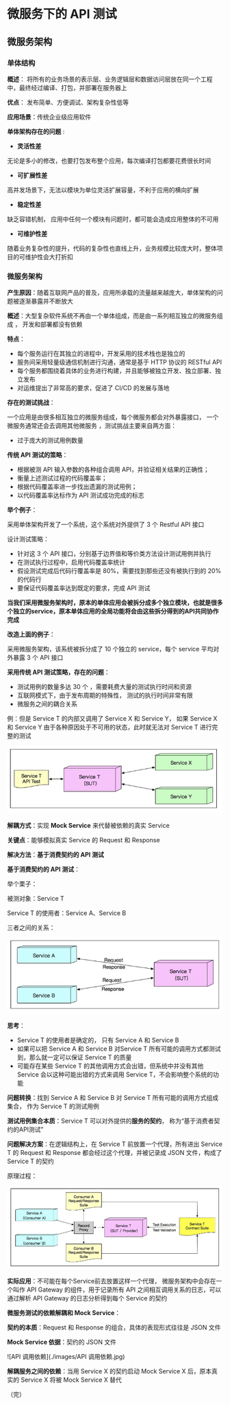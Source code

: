 #  微服务下的 API 测试

## 微服务架构

### 单体结构

**概述**： 将所有的业务场景的表示层、业务逻辑层和数据访问层放在同一个工程中，最终经过编译、打包，并部署在服务器上 

**优点**： 发布简单、方便调试、架构复杂性低等 

**应用场景**：传统企业级应用软件

**单体架构存在的问题** :

+ **灵活性差** 

无论是多小的修改，也要打包发布整个应用，每次编译打包都要花费很长时间 

+ **可扩展性差** 

高并发场景下，无法以模块为单位灵活扩展容量，不利于应用的横向扩展 

+ **稳定性差** 

缺乏容错机制， 应用中任何一个模块有问题时，都可能会造成应用整体的不可用 

+ **可维护性差** 

随着业务复杂性的提升，代码的复杂性也直线上升，业务规模比较庞大时，整体项目的可维护性会大打折扣 

### 微服务架构

**产生原因**：随着互联网产品的普及，应用所承载的流量越来越庞大，单体架构的问题被逐渐暴露并不断放大 

**概述**：大型复杂软件系统不再由一个单体组成，而是由一系列相互独立的微服务组成 ， 开发和部署都没有依赖 

**特点**：

- 每个服务运行在其独立的进程中，开发采用的技术栈也是独立的
- 服务间采用轻量级通信机制进行沟通，通常是基于 HTTP 协议的 RESTful API
- 每个服务都围绕着具体的业务进行构建，并且能够被独立开发、独立部署、独立发布
- 对运维提出了非常高的要求，促进了 CI/CD 的发展与落地

**存在的测试挑战**：

一个应用是由很多相互独立的微服务组成，每个微服务都会对外暴露接口， 一个微服务通常还会去调用其他微服务 ，测试挑战主要来自两方面：

+ 过于庞大的测试用例数量

**传统 API 测试的策略**：

+ 根据被测 API 输入参数的各种组合调用 API，并验证相关结果的正确性；
+ 衡量上述测试过程的代码覆盖率；
+ 根据代码覆盖率进一步找出遗漏的测试用例；
+ 以代码覆盖率达标作为 API 测试成功完成的标志

**举个例子**：

采用单体架构开发了一个系统，这个系统对外提供了 3 个 Restful API 接口

设计测试策略：

+ 针对这 3 个 API 接口，分别基于边界值和等价类方法设计测试用例并执行
+ 在测试执行过程中，启用代码覆盖率统计
+ 假设测试完成后代码行覆盖率是 80%，需要找到那些还没有被执行到的 20% 的代码行
+ 要保证代码覆盖率达到既定的要求，完成 API 测试

**当我们采用微服务架构时，原本的单体应用会被拆分成多个独立模块，也就是很多个独立的service，原本单体应用的全局功能将会由这些拆分得到的API共同协作完成** 

**改造上面的例子**：

采用微服务架构，该系统被拆分成了 10 个独立的 service，每个 service 平均对外暴露 3 个 API 接口

**采用传统 API 测试策略，存在的问题**：

+ 测试用例的数量多达 30 个 ，需要耗费大量的测试执行时间和资源 
+ 互联网模式下，由于发布周期的特殊性， 测试的执行时间非常有限
+ 微服务之间的耦合关系

例：但是 Service T 的内部又调用了 Service X 和 Service Y， 如果 Service X 和 Service Y 由于各种原因处于不可用的状态，此时就无法对 Service T 进行完整的测试

![耦合示例](images/耦合示例.jpg)

**解耦方式**：实现  **Mock Service** 来代替被依赖的真实 Service 

**关键点**：能够模拟真实 Service 的 Request 和 Response 

**解决方法**：**基于消费契约的 API 测试**

**基于消费契约的 API 测试**：

举个栗子：

被测对象：Service T 

Service T 的使用者：Service A、Service B

三者之间的关系：

![关系](images/关系.jpg)

**思考**：

+ Service T 的使用者是确定的， 只有 Service A 和 Service B  
+ 如果可以把 Service A 和 Service B 对Service T 所有可能的调用方式都测试到，那么就一定可以保证 Service T 的质量 
+ 可能存在某些 Service T 的其他调用方式会出错，但系统中并没有其他 Service 会以这种可能出错的方式来调用 Service T，不会影响整个系统的功能 

**问题转换**：找到 Service A 和 Service B 对 Service T 所有可能的调用方式组成集合， 作为 Service T 的测试用例 

**测试用例集合本质**：Service T 可以对外提供的**服务的契约**， 称为“基于消费者契约的API测试” 

**问题解决方案**：在逻辑结构上，在 Service T 前放置一个代理，所有进出 Service T 的 Request 和 Response 都会经过这个代理，并被记录成 JSON 文件，构成了 Service T 的契约 

原理过程：

![原理过程](images/原理过程.jpg)

**实际应用**：不可能在每个Service前去放置这样一个代理， 微服务架构中会存在一个叫作 API Gateway 的组件，用于记录所有 API 之间相互调用关系的日志，可以通过解析 API Gateway 的日志分析得到每个 Service 的契约 

**微服务测试的依赖解耦和 Mock Service**：

**契约的本质**：Request 和 Response 的组合，具体的表现形式往往是 JSON 文件 

**Mock Service 依据**：契约的 JSON 文件 

![API 调用依赖](./images/API 调用依赖.jpg)

**解耦服务之间的依赖**：当用 Service X 的契约启动 Mock Service X 后，原本真实的 Service X 将被 Mock Service X 替代 

（完）